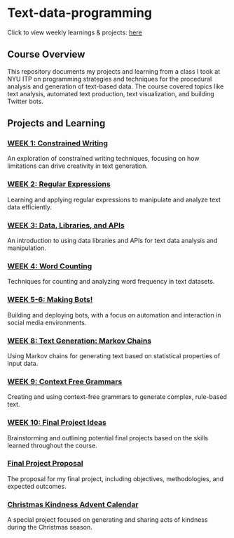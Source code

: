 # Text-data-programming

Click to view weekly learnings & projects: [here](https://soojin-lee0819.github.io/Text-data-programming-analysis/prgA-Z.html)

## Course Overview
This repository documents my projects and learning from a class I took at NYU ITP on programming strategies and techniques for the procedural analysis and generation of text-based data. The course covered topics like text analysis, automated text production, text visualization, and building Twitter bots.

## Projects and Learning

### [WEEK 1: Constrained Writing](https://soojin-lee0819.github.io/Text-data-programming-analysis/week1.html)
An exploration of constrained writing techniques, focusing on how limitations can drive creativity in text generation.

### [WEEK 2: Regular Expressions](https://soojin-lee0819.github.io/Text-data-programming-analysis/week2.html)
Learning and applying regular expressions to manipulate and analyze text data efficiently.

### [WEEK 3: Data, Libraries, and APIs](https://soojin-lee0819.github.io/Text-data-programming-analysis/week3.html)
An introduction to using data libraries and APIs for text data analysis and manipulation.

### [WEEK 4: Word Counting](https://soojin-lee0819.github.io/Text-data-programming-analysis/week4.html)
Techniques for counting and analyzing word frequency in text datasets.

### [WEEK 5-6: Making Bots!](https://soojin-lee0819.github.io/Text-data-programming-analysis/bot.html)
Building and deploying bots, with a focus on automation and interaction in social media environments.

### [WEEK 8: Text Generation: Markov Chains](https://soojin-lee0819.github.io/Text-data-programming-analysis/week8.html)
Using Markov chains for generating text based on statistical properties of input data.

### [WEEK 9: Context Free Grammars](https://soojin-lee0819.github.io/Text-data-programming-analysis/week9.html)
Creating and using context-free grammars to generate complex, rule-based text.

### [WEEK 10: Final Project Ideas](https://soojin-lee0819.github.io/Text-data-programming-analysis/week10.html)
Brainstorming and outlining potential final projects based on the skills learned throughout the course.

### [Final Project Proposal](https://soojin-lee0819.github.io/Text-data-programming-analysis/final.html)
The proposal for my final project, including objectives, methodologies, and expected outcomes.

### [Christmas Kindness Advent Calendar](https://soojin-lee0819.github.io/Text-data-programming-analysis/project.html)
A special project focused on generating and sharing acts of kindness during the Christmas season.
